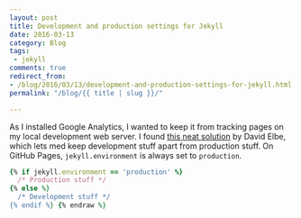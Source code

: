 ```yaml
---
layout: post
title: Development and production settings for Jekyll
date: 2016-03-13
category: Blog
tags:
 - jekyll
comments: true
redirect_from:
- /blog/2016/03/13/development-and-production-settings-for-jekyll.html
permalink: "/blog/{{ title | slug }}/"

---
```


As I installed Google Analytics, I wanted to keep it from tracking pages on my local development web server. I found [this neat solution](http://david.elbe.me/jekyll/2015/06/08/jekyll-different-settings-production-github-and-development.html) by David Elbe, which lets med keep development stuff apart from production stuff. On GitHub Pages,  <code>jekyll.environment</code> is always set to <code>production</code>.

```rb {% raw %}
{% if jekyll.environment == 'production' %}
  /* Production stuff */
{% else %}
  /* Development stuff */
{% endif %} {% endraw %}
```
